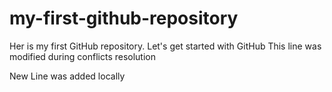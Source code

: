 # my-first-github-repository
Her is my first GitHub repository. Let's get started with GitHub 
This line was modified during conflicts resolution

New Line was added locally